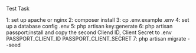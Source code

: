 Test Task

1: set up apache or nginx
2: composer install
3: cp .env.example .env 
4: set up a database config .env
5: php artisan key:generate
6: php artisan passport:install and copy the second Cliend ID, Client Secret to .env  PASSPORT_CLIENT_ID PASSPORT_CLIENT_SECRET
7: php artisan migrate --seed
